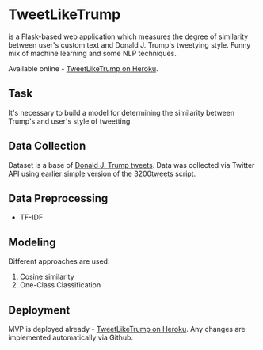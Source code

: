 # TweetLikeTrump
is a Flask-based web application which measures the degree of similarity between user's custom text and Donald J. Trump's tweetying style. Funny mix of machine learning and some NLP techniques. 

Available online - [TweetLikeTrump on Heroku](https://tweetliketrump.herokuapp.com).

## Task
It's necessary to build a model for determining the similarity between Trump's and user's style of tweetting.

## Data Collection
Dataset is a base of [Donald J. Trump tweets](https://www.twitter.com/realdonaldtrump). Data was collected via Twitter API  using earlier simple version of the [3200tweets](https://github.com/atrof/3200tweets) script.

## Data Preprocessing
* TF-IDF

## Modeling
Different approaches are used:
1. Cosine similarity
2. One-Class Classification

## Deployment
MVP is deployed already - [TweetLikeTrump on Heroku](https://tweetliketrump.herokuapp.com). Any changes are implemented automatically via Github.
